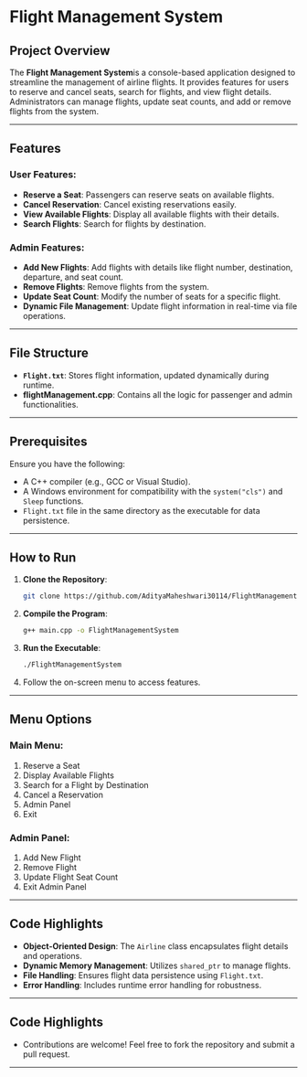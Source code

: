 # Flight Management System

## Project Overview
The **Flight Management System**is a console-based application designed to streamline the management of airline flights. It provides features for users to reserve and cancel seats, search for flights, and view flight details. Administrators can manage flights, update seat counts, and add or remove flights from the system.

---

## Features

### User Features:
- **Reserve a Seat**: Passengers can reserve seats on available flights.
- **Cancel Reservation**: Cancel existing reservations easily.
- **View Available Flights**: Display all available flights with their details.
- **Search Flights**: Search for flights by destination.

### Admin Features:
- **Add New Flights**: Add flights with details like flight number, destination, departure, and seat count.
- **Remove Flights**: Remove flights from the system.
- **Update Seat Count**: Modify the number of seats for a specific flight.
- **Dynamic File Management**: Update flight information in real-time via file operations.

---

## File Structure
- **`Flight.txt`**: Stores flight information, updated dynamically during runtime.
- **flightManagement.cpp**: Contains all the logic for passenger and admin functionalities.

---

## Prerequisites
Ensure you have the following:
- A C++ compiler (e.g., GCC or Visual Studio).
- A Windows environment for compatibility with the `system("cls")` and `Sleep` functions.
- `Flight.txt` file in the same directory as the executable for data persistence.

---

## How to Run

1. **Clone the Repository**:
   ```bash
   git clone https://github.com/AdityaMaheshwari30114/FlightManagementSystem.git
   ```

2. **Compile the Program**:
   ```bash
   g++ main.cpp -o FlightManagementSystem
   ```

3. **Run the Executable**:
   ```bash
   ./FlightManagementSystem
   ```

4. Follow the on-screen menu to access features.

---

## Menu Options
### Main Menu:
1. Reserve a Seat
2. Display Available Flights
3. Search for a Flight by Destination
4. Cancel a Reservation
5. Admin Panel
6. Exit

### Admin Panel:
1. Add New Flight
2. Remove Flight
3. Update Flight Seat Count
4. Exit Admin Panel

---

## Code Highlights
- **Object-Oriented Design**: The `Airline` class encapsulates flight details and operations.
- **Dynamic Memory Management**: Utilizes `shared_ptr` to manage flights.
- **File Handling**: Ensures flight data persistence using `Flight.txt`.
- **Error Handling**: Includes runtime error handling for robustness.
  
---

## Code Highlights
- Contributions are welcome! Feel free to fork the repository and submit a pull request.
---

